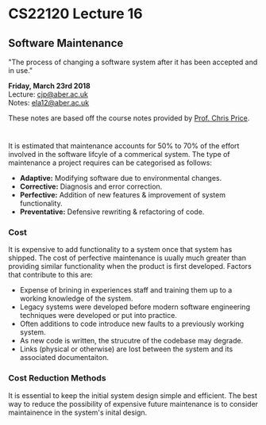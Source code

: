 # CS22120 Lecture 16
## Software Maintenance

"The process of changing a software system after it has been accepted and in use."

**Friday, March 23rd 2018**  
Lecture: cjp@aber.ac.uk   
Notes: ela12@aber.ac.uk  

These notes are based off the course notes provided by [Prof. Chris Price](https://www.aber.ac.uk/en/cs/staff-list/staff_profiles/?staff_id=cjp).

# 

It is estimated that maintenance accounts for 50% to 70% of the effort involved in the software lifcyle of a commerical system. The type of maintenance a project requires can be categorised as follows: 

- **Adaptive:** Modifying software due to environmental changes. 
- **Corrective:** Diagnosis and error correction.
- **Perfective:** Addition of new features & improvement of system functionality.
- **Preventative:** Defensive rewriting & refactoring of code. 

### Cost 

It is expensive to add functionality to a system once that system has shipped. The cost of perfective maintenance is uually much greater than providing similar functionality when the product is first developed. Factors that contribute to this are: 

- Expense of brining in experiences staff and training them up to a working knowledge of the system. 
- Legacy systems were developed before modern software engineering techniques were developed or put into practice. 
- Often additions to code introduce new faults to a previously working system.
- As new code is written, the strucutre of the codebase may degrade. 
- Links (physical or otherwise) are lost between the system and its associated documentaiton. 

### Cost Reduction Methods 

It is essential to keep the initial system design simple and efficient. The best way to reduce the possibility of expensive future maintenance is to consider maintainence in the system's inital design. 
